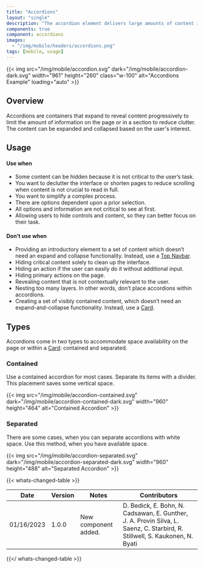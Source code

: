 ```yaml
---
title: "Accordions"
layout: "single"
description: "The accordion element delivers large amounts of content in a small space through progressive disclosure."
components: true
component: accordions
images:
  - "/img/mobile/headers/accordions.png"
tags: [mobile, usage]
---
```


{{< img src="/img/mobile/accordion.svg" dark="/img/mobile/accordion-dark.svg" width="961" height="260" class="w-100" alt="Accordions Example" loading="auto" >}}

## Overview

Accordions are containers that expand to reveal content progressively to limit the amount of information on the page or in a section to reduce clutter. The content can be expanded and collapsed based on the user's interest.

## Usage

#### Use when

- Some content can be hidden because it is not critical to the user’s task.
- You want to declutter the interface or shorten pages to reduce scrolling when content is not crucial to read in full.
- You want to simplify a complex process.
- There are options dependent upon a prior selection.
- All options and information are not critical to see at first.
- Allowing users to hide controls and content, so they can better focus on their task.

#### Don't use when

- Providing an introductory element to a set of content which doesn’t need an expand and collapse functionality. Instead, use a [Top Navbar](/components/mobile/top-navbars/).
- Hiding critical content solely to clean up the interface.
- Hiding an action if the user can easily do it without additional input.
- Hiding primary actions on the page.
- Revealing content that is not contextually relevant to the user.
- Nesting too many layers. In other words, don’t place accordions within accordions.
- Creating a set of visibly contained content, which doesn’t need an expand-and-collapse functionality. Instead, use a [Card](/components/mobile/cards/).

## Types

Accordions come in two types to accommodate space availability on the page or within a [Card](/components/mobile/cards/): contained and separated.

### Contained

Use a contained accordion for most cases. Separate its items with a divider. This placement saves some vertical space.

{{< img src="/img/mobile/accordion-contained.svg" dark="/img/mobile/accordion-contained-dark.svg" width="960" height="464" alt="Contained Accordion" >}}

### Separated

There are some cases, when you can separate accordions with white space. Use this method, when you have available space.

{{< img src="/img/mobile/accordion-separated.svg" dark="/img/mobile/accordion-separated-dark.svg" width="960" height="488" alt="Separated Accordion" >}}

{{< whats-changed-table >}}

| Date       | Version | Notes                | Contributors                                                                                                                |
| ---------- | ------- | -------------------- | --------------------------------------------------------------------------------------------------------------------------- |
| 01/16/2023 | 1.0.0   | New component added. | D. Bedick, E. Bohn, N. Cadsawan, E. Gunther, J. A. Provin Silva, L. Saenz, C. Starbird, R. Stillwell, S. Kaukonen, N. Byati |

{{</ whats-changed-table >}}
